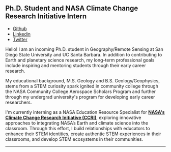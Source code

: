<!--
<img style="float: right;" src="/img/profile.jpeg" width="150" height="150">

***

![Megan's profile photo](/img/profile.jpeg)

<img style="float: right;" src="img/profile.png" width="25%">
-->

## Ph.D. Student and NASA Climate Change Research Initiative Intern

* [Github](https://github.com/MeganWardBaranyay)
* [Linkedin](https://www.linkedin.com/in/mwardbaranyay/)
* [Twitter](https://twitter.com/MeganKaily)

Hello! I am an incoming Ph.D. student in Geography/Remote Sensing at San Diego State University and UC Santa Barbara. In addition to contributing to Earth and planetary science research, my long-term professional goals include inspiring and mentoring students through their early career research.

My educational background, M.S. Geology and B.S. Geology/Geophysics, stems from a STEM curiosity spark ignited in community college through the NASA Community College Aerospace Scholars Program and further through my undergrad university's program for developing early career researchers.

I'm currently interning as a NASA Education Resource Specialist for <a href="[https://earthlab.colorado.edu/edsc](https://www.giss.nasa.gov/edu/ccri/)" target="_blank">**NASA's Climate Change Research Initiative (CCRI)**</a>, exploring innovative approaches to integrating NASA’s Earth and climate science into the classroom. Through this effort, I build relationships with educators to enhance their STEM identities, create authentic STEM experiences in their classrooms, and develop STEM ecosystems in their communities.

***
